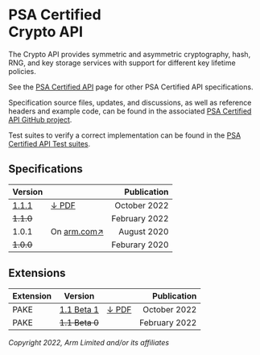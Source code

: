<!--
SPDX-FileCopyrightText: Copyright 2022 Arm Limited and/or its affiliates <open-source-office@arm.com>
SPDX-License-Identifier: CC-BY-SA-4.0
-->

# PSA Certified<br />Crypto API

The Crypto API provides symmetric and asymmetric cryptography, hash, RNG, and key storage services with support for different key lifetime policies.

See the [PSA Certified API][psa-api] page for other PSA Certified API specifications.

Specification source files, updates, and discussions, as well as reference headers and example code, can be found in the associated [PSA Certified API GitHub project][psa-api-gh].

Test suites to verify a correct implementation can be found in the [PSA Certified API Test suites][psa-api-ats].

[psa-api]:          ../
[psa-api-gh]:       https://github.com/arm-software/psa-api
[psa-api-ats]:      https://github.com/ARM-software/psa-arch-tests/tree/main/api-tests/dev_apis

## Specifications

Version | | Publication
-|-|-:
[1.1.1][1-1-html] | [&darr; PDF][1-1-pdf] | October 2022
~~1.1.0~~ | | February 2022
1.0.1 | On [arm.com&#8599;][1-0-pdf] | August 2020
~~1.0.0~~ | | Feburary 2020

## Extensions

Extension | Version | | Publication
-|-|-|-:
PAKE | [1.1 Beta 1][pake-beta-html] | [&darr; PDF][pake-beta-pdf] | October 2022
PAKE | ~~1.1 Beta 0~~ | | February 2022

[1-1-html]:             1.1/
[1-1-pdf]:              1.1/IHI0086-PSA_Certified_Crypto_API-1.1.1.pdf
[1-0-pdf]:              https://documentation-service.arm.com/static/5fae7799ca04df4095c1cab0

[pake-beta-html]:       1.1/ext-pake/
[pake-beta-pdf]:        1.1/ext-pake/AES0058-PSA_Certified_Crypto_API-1.1_PAKE_Extension-bet.1.pdf

*Copyright 2022, Arm Limited and/or its affiliates*
